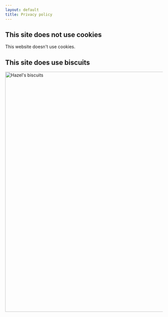 ```yaml
---
layout: default
title: Privacy policy
---
```

## This site does not use cookies
This website doesn't use cookies.


## This site does use biscuits
<a data-flickr-embed="true"  href="https://www.flickr.com/photos/grange85/6109190953/in/photolist-dxZgRE-avJBZQ-aiRcCv-93Spua-QbxA" title="Hazel&#x27;s biscuits"><img src="https://farm7.staticflickr.com/6182/6109190953_99f0f06099_b.jpg" width="1024" height="768" alt="Hazel&#x27;s biscuits"></a>

